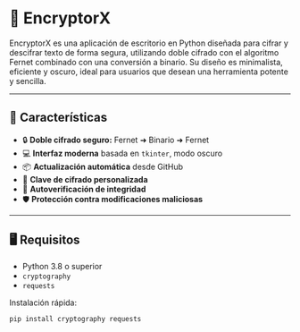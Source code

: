 # 🔐 EncryptorX

EncryptorX es una aplicación de escritorio en Python diseñada para cifrar y descifrar texto de forma segura, utilizando doble cifrado con el algoritmo Fernet combinado con una conversión a binario. Su diseño es minimalista, eficiente y oscuro, ideal para usuarios que desean una herramienta potente y sencilla.

---

## 🚀 Características

- 🔒 **Doble cifrado seguro:** Fernet ➜ Binario ➜ Fernet
- 💻 **Interfaz moderna** basada en `tkinter`, modo oscuro
- 📦 **Actualización automática** desde GitHub
- 🧠 **Clave de cifrado personalizada**
- 🔁 **Autoverificación de integridad**
- 🛡️ **Protección contra modificaciones maliciosas**

---

## 🖥️ Requisitos

- Python 3.8 o superior
- `cryptography`
- `requests`
  
Instalación rápida:

```bash
pip install cryptography requests
